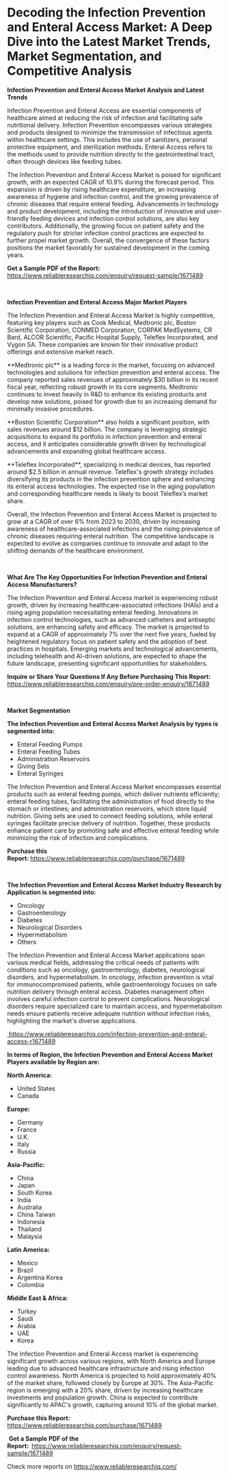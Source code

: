 <p><h1>Decoding the Infection Prevention and Enteral Access Market: A Deep Dive into the Latest Market Trends, Market Segmentation, and Competitive Analysis</h1></p><p><strong>Infection Prevention and Enteral Access Market Analysis and Latest Trends</strong></p>
<p><p>Infection Prevention and Enteral Access are essential components of healthcare aimed at reducing the risk of infection and facilitating safe nutritional delivery. Infection Prevention encompasses various strategies and products designed to minimize the transmission of infectious agents within healthcare settings. This includes the use of sanitizers, personal protective equipment, and sterilization methods. Enteral Access refers to the methods used to provide nutrition directly to the gastrointestinal tract, often through devices like feeding tubes. </p><p>The Infection Prevention and Enteral Access Market is poised for significant growth, with an expected CAGR of 10.9% during the forecast period. This expansion is driven by rising healthcare expenditure, an increasing awareness of hygiene and infection control, and the growing prevalence of chronic diseases that require enteral feeding. Advancements in technology and product development, including the introduction of innovative and user-friendly feeding devices and infection control solutions, are also key contributors. Additionally, the growing focus on patient safety and the regulatory push for stricter infection control practices are expected to further propel market growth. Overall, the convergence of these factors positions the market favorably for sustained development in the coming years.</p></p>
<p><strong>Get a Sample PDF of the Report:&nbsp;</strong> <a href="https://www.reliableresearchiq.com/enquiry/request-sample/1671489?utm_campaign=2843&utm_medium=2&utm_source=Github&utm_content=ia&utm_term=25032025&utm_id=infection-prevention-and-enteral-access">https://www.reliableresearchiq.com/enquiry/request-sample/1671489</a></p>
<p>&nbsp;</p>
<p><strong>Infection Prevention and Enteral Access Major Market Players</strong></p>
<p><p>The Infection Prevention and Enteral Access Market is highly competitive, featuring key players such as Cook Medical, Medtronic plc, Boston Scientific Corporation, CONMED Corporation, CORPAK MedSystems, CR Bard, ALCOR Scientific, Pacific Hospital Supply, Teleflex Incorporated, and Vygon SA. These companies are known for their innovative product offerings and extensive market reach.</p><p>**Medtronic plc** is a leading force in the market, focusing on advanced technologies and solutions for infection prevention and enteral access. The company reported sales revenues of approximately $30 billion in its recent fiscal year, reflecting robust growth in its core segments. Medtronic continues to invest heavily in R&D to enhance its existing products and develop new solutions, poised for growth due to an increasing demand for minimally invasive procedures.</p><p>**Boston Scientific Corporation** also holds a significant position, with sales revenues around $12 billion. The company is leveraging strategic acquisitions to expand its portfolio in infection prevention and enteral access, and it anticipates considerable growth driven by technological advancements and expanding global healthcare access.</p><p>**Teleflex Incorporated**, specializing in medical devices, has reported around $2.5 billion in annual revenue. Teleflex's growth strategy includes diversifying its products in the infection prevention sphere and enhancing its enteral access technologies. The expected rise in the aging population and corresponding healthcare needs is likely to boost Teleflex’s market share.</p><p>Overall, the Infection Prevention and Enteral Access Market is projected to grow at a CAGR of over 6% from 2023 to 2030, driven by increasing awareness of healthcare-associated infections and the rising prevalence of chronic diseases requiring enteral nutrition. The competitive landscape is expected to evolve as companies continue to innovate and adapt to the shifting demands of the healthcare environment.</p></p>
<p>&nbsp;</p>
<p><strong>What Are The Key Opportunities For Infection Prevention and Enteral Access Manufacturers?</strong></p>
<p><p>The Infection Prevention and Enteral Access market is experiencing robust growth, driven by increasing healthcare-associated infections (HAIs) and a rising aging population necessitating enteral feeding. Innovations in infection control technologies, such as advanced catheters and antiseptic solutions, are enhancing safety and efficacy. The market is projected to expand at a CAGR of approximately 7% over the next five years, fueled by heightened regulatory focus on patient safety and the adoption of best practices in hospitals. Emerging markets and technological advancements, including telehealth and AI-driven solutions, are expected to shape the future landscape, presenting significant opportunities for stakeholders.</p></p>
<p><strong>Inquire or Share Your Questions If Any Before Purchasing This Report:</strong> <a href="https://www.reliableresearchiq.com/enquiry/pre-order-enquiry/1671489?utm_campaign=2843&utm_medium=2&utm_source=Github&utm_content=ia&utm_term=25032025&utm_id=infection-prevention-and-enteral-access">https://www.reliableresearchiq.com/enquiry/pre-order-enquiry/1671489</a></p>
<p>&nbsp;</p>
<p><strong>Market Segmentation</strong></p>
<p><strong>The Infection Prevention and Enteral Access Market Analysis by types is segmented into:</strong></p>
<p><ul><li>Enteral Feeding Pumps</li><li>Enteral Feeding Tubes</li><li>Administration Reservoirs</li><li>Giving Sets</li><li>Enteral Syringes</li></ul></p>
<p><p>The Infection Prevention and Enteral Access Market encompasses essential products such as enteral feeding pumps, which deliver nutrients efficiently; enteral feeding tubes, facilitating the administration of food directly to the stomach or intestines; and administration reservoirs, which store liquid nutrition. Giving sets are used to connect feeding solutions, while enteral syringes facilitate precise delivery of nutrition. Together, these products enhance patient care by promoting safe and effective enteral feeding while minimizing the risk of infection and complications.</p></p>
<p><strong>Purchase this Report:&nbsp;</strong><a href="https://www.reliableresearchiq.com/purchase/1671489?utm_campaign=2843&utm_medium=2&utm_source=Github&utm_content=ia&utm_term=25032025&utm_id=infection-prevention-and-enteral-access">https://www.reliableresearchiq.com/purchase/1671489</a></p>
<p>&nbsp;</p>
<p><strong>The Infection Prevention and Enteral Access Market Industry Research by Application is segmented into:</strong></p>
<p><ul><li>Oncology</li><li>Gastroenterology</li><li>Diabetes</li><li>Neurological Disorders</li><li>Hypermetabolism</li><li>Others</li></ul></p>
<p><p>The Infection Prevention and Enteral Access Market applications span various medical fields, addressing the critical needs of patients with conditions such as oncology, gastroenterology, diabetes, neurological disorders, and hypermetabolism. In oncology, infection prevention is vital for immunocompromised patients, while gastroenterology focuses on safe nutrition delivery through enteral access. Diabetes management often involves careful infection control to prevent complications. Neurological disorders require specialized care to maintain access, and hypermetabolism needs ensure patients receive adequate nutrition without infection risks, highlighting the market's diverse applications.</p></p>
<p><a href="https://www.reliableresearchiq.com/infection-prevention-and-enteral-access-r1671489?utm_campaign=2843&utm_medium=2&utm_source=Github&utm_content=ia&utm_term=25032025&utm_id=infection-prevention-and-enteral-access">&nbsp;https://www.reliableresearchiq.com/infection-prevention-and-enteral-access-r1671489</a></p>
<p><strong>In terms of Region, the Infection Prevention and Enteral Access Market Players available by Region are:</strong></p>
<p>
    <p> <strong> North America: </strong>
        <ul>
            <li>United States</li>
            <li>Canada</li>
        </ul>
        </p> 
    <p> <strong> Europe: </strong>
        <ul>
            <li>Germany</li>
            <li>France</li>
            <li>U.K.</li>
            <li>Italy</li>
            <li>Russia</li>
        </ul>
        </p> 
    <p> <strong> Asia-Pacific: </strong>
        <ul>
            <li>China</li>
            <li>Japan</li>
            <li>South Korea</li>
            <li>India</li>
            <li>Australia</li>
            <li>China Taiwan</li>
            <li>Indonesia</li>
            <li>Thailand</li>
            <li>Malaysia</li>
        </ul>
        </p> 
    <p> <strong> Latin America: </strong>
        <ul>
            <li>Mexico</li>
            <li>Brazil</li>
            <li>Argentina Korea</li>
            <li>Colombia</li>
        </ul>
        </p> 
    <p> <strong> Middle East & Africa: </strong>
        <ul>
            <li>Turkey</li>
            <li>Saudi</li>
            <li>Arabia</li>
            <li>UAE</li>
            <li>Korea</li>
        </ul>
    </p>
    </p>
<p><p>The Infection Prevention and Enteral Access market is experiencing significant growth across various regions, with North America and Europe leading due to advanced healthcare infrastructure and rising infection control awareness. North America is projected to hold approximately 40% of the market share, followed closely by Europe at 30%. The Asia-Pacific region is emerging with a 20% share, driven by increasing healthcare investments and population growth. China is expected to contribute significantly to APAC's growth, capturing around 10% of the global market.</p></p>
<p><strong>Purchase this Report: </strong><a href="https://www.reliableresearchiq.com/purchase/1671489?utm_campaign=2843&utm_medium=2&utm_source=Github&utm_content=ia&utm_term=25032025&utm_id=infection-prevention-and-enteral-access">https://www.reliableresearchiq.com/purchase/1671489</a></p>
<p>&nbsp;<strong>Get a Sample PDF of the Report:&nbsp;&nbsp;</strong><a href="https://www.reliableresearchiq.com/enquiry/request-sample/1671489?utm_campaign=2843&utm_medium=2&utm_source=Github&utm_content=ia&utm_term=25032025&utm_id=infection-prevention-and-enteral-access">https://www.reliableresearchiq.com/enquiry/request-sample/1671489</a></p>
<p><strong></strong></p>
<p>Check more reports on <a href="https://www.reliableresearchiq.com/?utm_campaign=2843&utm_medium=2&utm_source=Github&utm_content=ia&utm_term=25032025&utm_id=infection-prevention-and-enteral-access">https://www.reliableresearchiq.com/</a></p>
